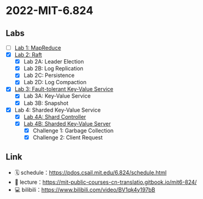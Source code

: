 # 2022-MIT-6.824

## Labs

- [ ] [Lab 1: MapReduce]()
- [x] [Lab 2: Raft](https://github.com/Khighness/2022-MIT-6.824/tree/master/src/raft)
  - [x] Lab 2A: Leader Election 
  - [x] Lab 2B: Log Replication 
  - [x] Lab 2C: Persistence
  - [x] Lab 2D: Log Compaction
- [x] [Lab 3: Fault-tolerant Key-Value Service](https://github.com/Khighness/2022-MIT-6.824/tree/master/src/kvraft)
  - [x] Lab 3A: Key-Value Service
  - [x] Lab 3B: Snapshot
- [x] Lab 4: Sharded Key-Value Service
  - [x] [Lab 4A: Shard Controller](https://github.com/Khighness/2022-MIT-6.824/tree/master/src/shardctrler)
  - [x] [Lab 4B: Sharded Key-Value Server](https://github.com/Khighness/2022-MIT-6.824/tree/master/src/shardkv)
    - [x] Challenge 1: Garbage Collection
    - [x] Challenge 2: Client Request

## Link

- 🗓 schedule：https://pdos.csail.mit.edu/6.824/schedule.html
- 📑 lecture：https://mit-public-courses-cn-translatio.gitbook.io/mit6-824/
- 💻 bilibili：https://www.bilibili.com/video/BV1qk4y197bB
